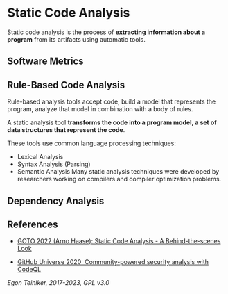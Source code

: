 # Static Code Analysis 

Static code analysis is the process of **extracting information about a program** from its artifacts using 
automatic tools.



## Software Metrics



## Rule-Based Code Analysis
Rule-based analysis tools accept code, build a model that represents the program,
analyze that model in combination with a body of rules.

A static analysis tool **transforms the code into a program model, a set of data structures that represent the code**.

These tools use common language processing techniques:
* Lexical Analysis
* Syntax Analysis (Parsing) 
* Semantic Analysis
Many static analysis techniques were developed by researchers working on compilers and compiler optimization problems.



## Dependency Analysis



## References 
* [GOTO 2022 (Arno Haase): Static Code Analysis - A Behind-the-scenes Look](https://youtu.be/4HhHER0n8ls)

* [GitHub Universe 2020: Community-powered security analysis with CodeQL](https://youtu.be/Y6PjAaZKNYk)

*Egon Teiniker, 2017-2023, GPL v3.0*
